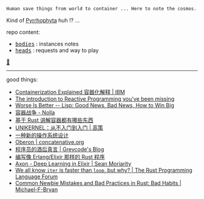 
~~~ md
Human save things from world to container ... Here to note the cosmos. 🐌🐘
~~~

Kind of [Pyrrhophyta](https://en.wikipedia.org/wiki/Pyrrhophyta) huh !? ...

repo content: 

- <kbd>[bodies](./praxis-notes)</kbd> : instances notes
- <kbd>[heads](./play-demos)</kbd> : requests and way to play

[👻](./praxis-notes/container-note)

--------

good things: 

- [Containerization Explained 容器化解释 | IBM](https://www.ibm.com/topics/containerization)
- [The introduction to Reactive Programming you've been missing](https://gist.github.com/staltz/868e7e9bc2a7b8c1f754)
- [Worse Is Better -- Lisp: Good News, Bad News, How to Win Big](https://dreamsongs.com/WIB.html)
- [容器战争 - Nolla](https://cmgs.me/life/container-war)
- [基于 Rust 讲解容器都有哪些东西](https://litchipi.github.io/series/container_in_rust)
- [UNIKERNEL：从不入门到入门 | 高策](https://gaocegege.com/Blog/%E5%AE%89%E5%88%A9/unikernel-book)
- [一种新的操作系统设计](https://www.yinwang.org/blog-cn/2013/04/14/os-design)
- [Oberon | concatenative.org](https://concatenative.org/wiki/view/Oberon)
- [程序员的酒后真言 | Greycode's Blog](https://greycode.top/posts/a98d5ec3509f483e80919ca2e09bda1b/)
- [编写像 Erlang/Elixir 那样的 Rust 程序](https://lunatic.solutions/blog/writing-rust-the-elixir-way/)
- [Axon - Deep Learning in Elixir | Sean Moriarity](https://seanmoriarity.com/2021/04/08/axon-deep-learning-in-elixir/)
- [We all know `iter` is faster than `loop`, but why? | The Rust Programming Language Forum](https://users.rust-lang.org/t/we-all-know-iter-is-faster-than-loop-but-why)
- [Common Newbie Mistakes and Bad Practices in Rust: Bad Habits | Michael-F-Bryan](https://adventures.michaelfbryan.com/posts/rust-best-practices/bad-habits)

